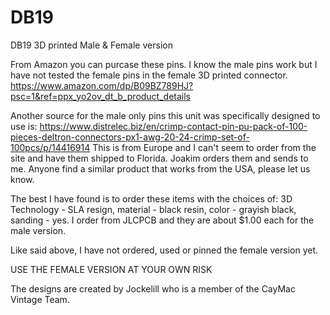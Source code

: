 # DB19

DB19 3D printed Male &amp; Female version

From Amazon you can purcase these pins. I know the male pins work but I have not tested the female pins in the female 3D printed connector.
https://www.amazon.com/dp/B09BZ789HJ?psc=1&ref=ppx_yo2ov_dt_b_product_details

Another source for the male only pins this unit was specifically designed to use is:
https://www.distrelec.biz/en/crimp-contact-pin-pu-pack-of-100-pieces-deltron-connectors-px1-awg-20-24-crimp-set-of-100pcs/p/14416914
This is from Europe and I can't seem to order from the site and have them shipped to Florida. Joakim orders them and sends to me. Anyone find a similar product that works from the USA, please let us know.

The best I have found is to order these items with the choices of: 3D Technology - SLA resign, material - black resin, color - grayish black, sanding - yes. I order from JLCPCB and they are about $1.00 each for the male version.

Like said above, I have not ordered, used or pinned the female version yet. 

USE THE FEMALE VERSION AT YOUR OWN RISK

The designs are created by Jockelill who is a member of the CayMac Vintage Team.
